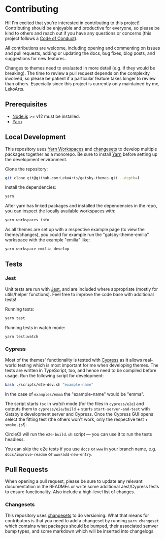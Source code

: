 # Contributing

Hi! I'm excited that you're interested in contributing to this project! Contributing should be enjoyable and productive for everyone, so please be kind to others and reach out if you have any questions or concerns (this project follows a [Code of Conduct](CODE_OF_CONDUCT.md)).

All contributions are welcome, including opening and commenting on issues and pull requests, adding or updating the docs, bug fixes, blog posts, and suggestions for new features.

Changes to themes need to evaluated in more detail (e.g. if they would be breaking). The time to review a pull request depends on the complexity involved, so please be patient if a particular feature takes longer to review than others. Especially since this project is currently only maintained by me, LekoArts.

## Prerequisites

- [Node.js](http://nodejs.org/) >= v12 must be installed.
- [Yarn](https://yarnpkg.com/en/docs/install)

## Local Development

This repository uses [Yarn Workspaces][] and [changesets][] to develop multiple packages together as a monorepo. Be sure to install [Yarn][] before setting up the development environment.

Clone the repository:

```sh
git clone git@github.com:LekoArts/gatsby-themes.git --depth=1
```

Install the dependencies:

```sh
yarn
```

After yarn has linked packages and installed the dependencies in the repo, you can inspect the locally available workspaces with:

```sh
yarn workspaces info
```

As all themes are set up with a respective example page (to view the theme/changes), you could for example run the "gatsby-theme-emilia" workspace with the example "emilia" like:

```sh
yarn workspace emilia develop
```

## Tests

### Jest

Unit tests are run with [Jest][], and are included where appropriate (mostly for utils/helper functions). Feel free to improve the code base with additional tests!

Running tests:

```sh
yarn test
```

Running tests in watch mode:

```sh
yarn test:watch
```

### Cypress

Most of the themes' functionality is tested with [Cypress][] as it allows real-world testing which is most important for me when developing themes. The tests are written in TypeScript, too, and hence need to be compiled before usage. Run the following script for development:

```sh
bash ./scripts/e2e-dev.sh "example-name"
```

In the case of `examples/emma` the "example-name" would be "emma".

The script starts `tsc` in _watch_ mode (for the files in `cypress/e2e`) and outputs them to `cypress/e2e/build` + starts `start-server-and-test` with Gatsby's development server and Cypress. Once the Cypress GUI opens select the fitting test (the others won't work, only the respective test + `smoke.js`!).

CircleCI will run the `e2e-build.sh` script — you can use it to run the tests headless.

You can skip the e2e tests if you use `docs` or `www` in your branch name, e.g. `docs/improve-readme` or `www/add-new-entry`.

## Pull Requests

When opening a pull request, please be sure to update any relevant documentation in the READMEs or write some additional Jest/Cypress tests to ensure functionality. Also include a high-level list of changes.

### Changesets

This repository uses [changesets](https://github.com/Noviny/changesets) to do versioning. What that means for contributors is that you need to add a changeset by running `yarn changeset` which contains what packages should be bumped, their associated semver bump types, and some markdown which will be inserted into changelogs.

[yarn]: https://yarnpkg.com
[yarn workspaces]: https://yarnpkg.com/en/docs/workspaces
[changesets]: https://github.com/atlassian/changesets
[jest]: https://jestjs.io/
[cypress]: https://cypress.io
